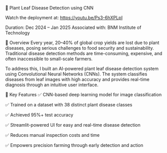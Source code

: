 🌿 Plant Leaf Disease Detection using CNN

Watch the deployment at: https://youtu.be/Ps3-6hXPLpI

Duration: Dec 2024 – Jan 2025
Associated with: BNM Institute of Technology

🧠 Overview
Every year, 20–40% of global crop yields are lost due to plant diseases, posing serious challenges to food security and sustainability. Traditional disease detection methods are time-consuming, expensive, and often inaccessible to small-scale farmers.

To address this, I built an AI-powered plant leaf disease detection system using Convolutional Neural Networks (CNNs). The system classifies diseases from leaf images with high accuracy and provides real-time diagnosis through an intuitive user interface.

🌟 Key Features
✅ CNN-based deep learning model for image classification

✅ Trained on a dataset with 38 distinct plant disease classes

✅ Achieved 95%+ test accuracy

✅ Streamlit-powered UI for easy and real-time disease detection

✅ Reduces manual inspection costs and time

✅ Empowers precision farming through early detection and action

